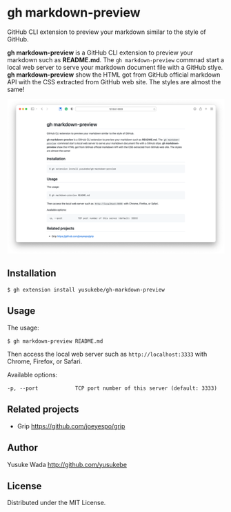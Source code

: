 # gh markdown-preview

GitHub CLI extension to preview your markdown similar to the style of GitHub.

**gh markdown-preview** is a GitHub CLI extension to preview your markdown such as **README.md**. The `gh markdown-preview` commnad start a local web server to serve your markdown document file with a GitHub stlye. **gh markdown-preview** show the HTML got from GitHub official markdown API with the CSS extracted from GitHub web site. The styles are almost the same!

![Screenshot of gh markdown-preview](./ss.png)

## Installation

```
$ gh extension install yusukebe/gh-markdown-preview
```

## Usage

The usage:

```
$ gh markdown-preview README.md
```

Then access the local web server such as `http://localhost:3333` with Chrome, Firefox, or Safari.

Available options:

```text
-p, --port            TCP port number of this server (default: 3333)
```

## Related projects

- Grip <https://github.com/joeyespo/grip>

## Author

Yusuke Wada <http://github.com/yusukebe>

## License

Distributed under the MIT License.
